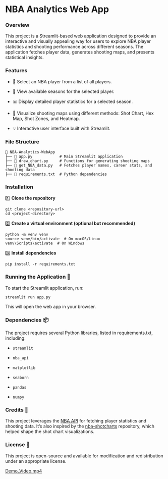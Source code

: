 # NBA Analytics Web App

### Overview

This project is a Streamlit-based web application designed to provide an interactive and visually appealing way for users to explore NBA player statistics and shooting performance across different seasons. The application fetches player data, generates shooting maps, and presents statistical insights.

### Features

- 🏀 Select an NBA player from a list of all players.

- 📆 View available seasons for the selected player.

- 📊 Display detailed player statistics for a selected season.

- 🎯 Visualize shooting maps using different methods: Shot Chart, Hex Map, Shot Zones, and Heatmap.

- 💡 Interactive user interface built with Streamlit.

### File Structure
```
📂 NBA-Analytics-WebApp
├── 📄 app.py            # Main Streamlit application
├── 📄 draw_chart.py     # Functions for generating shooting maps
├── 📄 get_NBA_data.py   # Fetches player names, career stats, and shooting data
├── 📄 requirements.txt  # Python dependencies
```
### Installation

1️⃣ **Clone the repository**
```
git clone <repository-url>
cd <project-directory>
```
2️⃣ **Create a virtual environment (optional but recommended)**
```
python -m venv venv
source venv/bin/activate  # On macOS/Linux
venv\Scripts\activate  # On Windows
```
3️⃣ **Install dependencies**
```
pip install -r requirements.txt
```
### Running the Application 🚀

To start the Streamlit application, run:
```
streamlit run app.py
```
This will open the web app in your browser.

### Dependencies 📦

The project requires several Python libraries, listed in requirements.txt, including:

- ```streamlit```

- ```nba_api```

- ```matplotlib```

- ```seaborn```

- ```pandas```

- ```numpy```

### Credits 🙌

This project leverages the [NBA API](https://github.com/swar/nba_api) for fetching player statistics and shooting data. It’s also inspired by the [nba-shotcharts](https://github.com/hkair/nba-shotcharts) repository, which helped shape the shot chart visualizations.

### License 📜

This project is open-source and available for modification and redistribution under an appropriate license.

[Demo_Video.mp4](assets%2FDemo_Video.mp4)